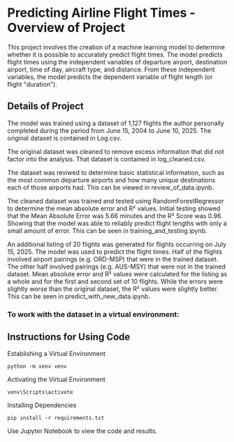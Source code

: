# Predicting Airline Flight Times - Overview of Project

This project involves the creation of a machine learning model to determine whether it is possible to accurately predict flight times.  The model predicts flight times using the independent variables of departure airport, destination airport, time of day, aircraft type, and distance.  From these independent variables, the model predicts the dependent variable of flight length (or flight "duration").

## Details of Project

The model was trained using a dataset of 1,127 flights the author personally completed during the period from June 15, 2004 to June 10, 2025.  The original dataset is contained in Log.csv.

The original dataset was cleaned to remove excess information that did not factor into the analysis.  That dataset is contained in log_cleaned.csv.

The dataset was reviwed to determine basic statistical information, such as the most common departure airports and how many unique destinations each of those airports had.  This can be viewed in review_of_data.ipynb.

The cleaned dataset was trained and tested using RandomForestRegressor to determine the mean absolute error and R² values.  Initial testing showed that the Mean Absolute Error was 5.66 minutes and the R² Score was 0.96.  Showing that the model was able to reliably predict flight lengths with only a small amount of error.  This can be seen in training_and_testing.ipynb.

An additional listing of 20 flights was generated for flights occurring on July 15, 2025.  The model was used to predict the flight times.  Half of the flights involved airport pairings (e.g. ORD-MSP) that were in the trained dataset.  The other half involved pairings (e.g. AUS-MSY) that were not in the trained dataset.  Mean absolute error and R² values were calculated for the listing as a whole and for the first and second set of 10 flights.  While the errors were slightly worse than the original dataset, the R² values were slightly better.  This can be seen in predict_with_new_data.ipynb.

### To work with the dataset in a virtual environment:

## Instructions for Using Code

Establishing a Virtual Environment

```shell
python -m venv venv
```

Activating the Virtual Environment
```shell
venv\Scripts\activate
```

Installing Dependencies
```shell
pip install -r requirements.txt
```

Use Jupyter Notebook to view the code and results.
